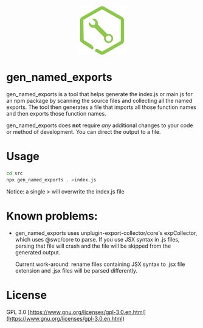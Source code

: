 
<p align="center">
  <img src="npx-wrench.svg" alt="NPX Wrench Logo">
</p>

# gen_named_exports

gen_named_exports is a tool that helps generate the index.js or main.js for an npm package by scanning the source files and collecting all the named exports.  The tool then generates a file that imports all those function names and then exports those function names.

gen_named_exports does **not** require *any* additional changes to your code or method of development. You can direct the output to a file.

# Usage

```bash
cd src
npx gen_named_exports . >index.js
```

Notice: a single > will overwrite the index.js file

# Known problems:

- gen_named_exports uses unplugin-export-collector/core's expCollector, which uses @swc/core to parse.  If you use JSX syntax in .js files,
  parsing that file will crash and the file will be skipped from the generated output.

  Current work-around: rename files containing JSX syntax to .jsx file extension and .jsx files will be parsed differently.

# License

GPL 3.0 [https://www.gnu.org/licenses/gpl-3.0.en.html](https://www.gnu.org/licenses/gpl-3.0.en.html)
